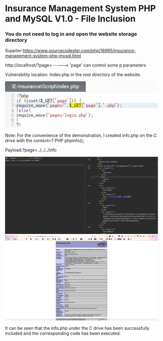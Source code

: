 # Insurance Management System PHP and MySQL V1.0 - File Inclusion

### You do not need to log in and open the website storage directory

Supplier:https://www.sourcecodester.com/php/16995/insurance-management-system-php-mysql.html

http://localhost/?page=   ----->    'page' can control some p parameters

Vulnerability location: Index.php in the root directory of the website.

![1](/img/Insurance-Management-System-PHP-and-MySQL/1.png)

Note: For the convenience of the demonstration, I created info.php on the C drive with the content<? PHP phpinfo();

Payload:?page=../../../info

![2](/img/Insurance-Management-System-PHP-and-MySQL/2.png)
![3](/img/Insurance-Management-System-PHP-and-MySQL/3.png)

It can be seen that the info.php under the C drive has been successfully included and the corresponding code has been executed.